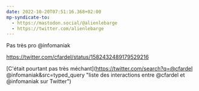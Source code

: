 ```yaml
---
date: 2022-10-20T07:51:16.368+02:00
mp-syndicate-to:
  - https://mastodon.social/@alienlebarge
  - https://twitter.com/alienlebarge
---
```

Pas très pro @infomaniak

https://twitter.com/cfardel/status/1582432489179529216

[C'était pourtant pas très méchant](https://twitter.com/search?q=@cfardel @infomaniak&src=typed_query "liste des interactions entre @cfardel et @infomaniak sur Twitter")
